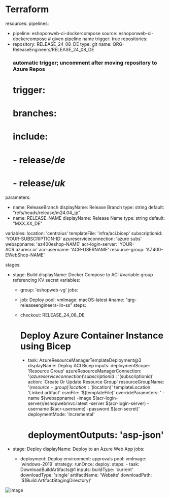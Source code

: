# Terraform


resources:
  pipelines:
  - pipeline: eshoponweb-ci-dockercompose
    source: eshoponweb-ci-dockercompose # given pipeline name
    trigger: true
repositories:
- repository: RELEASE_24_08_DE
    type: git
    name: QRG-ReleaseEngineers/RELEASE_24_08_DE
    ### automatic trigger; uncomment after moving repository to Azure Repos
    # trigger:
    #   branches:
    #     include:
    #     - release/*de*
    #     - release/*uk*

parameters:
- name: ReleaseBranch
  displayName: Release Branch
  type: string
  default: "refs/heads/release/m24.04_jp"
- name: RELEASE_NAME
  displayName: Release Name
  type: string
  default: "MXX.XX_DE"


variables:
  location: 'centralus'
  templateFile: 'infra/aci.bicep'
  subscriptionid: 'YOUR-SUBSCRIPTION-ID'
  azureserviceconnection: 'azure subs'
  webappname: 'az400eshop-NAME'
  acr-login-server: 'YOUR-ACR.azurecr.io'
  acr-username: 'ACR-USERNAME'
  resource-group: 'AZ400-EWebShop-NAME' 


stages:
- stage: Build
  displayName: Docker Compose to ACI
  #variable group referencing KV secret
  variables:
  - group: 'eshopweb-vg'
  jobs:
  - job: Deploy
    pool:
     vmImage: macOS-latest
  #name: "qrg-releaseengineers-lin-ss"
    steps:
  - checkout: RELEASE_24_08_DE

    # Deploy Azure Container Instance using Bicep
    - task: AzureResourceManagerTemplateDeployment@3
      displayName: Deploy ACI Bicep
      inputs:
        deploymentScope: 'Resource Group'
        azureResourceManagerConnection: '$(azureserviceconnection)'
        subscriptionId: '$(subscriptionid)'
        action: 'Create Or Update Resource Group'
        resourceGroupName: '$(resource-group)'
        location: '$(location)'
        templateLocation: 'Linked artifact'
        csmFile: '$(templateFile)'
        overrideParameters: ' -name $(webappname) -image $(acr-login-server)/eshopwebmvc:latest -server $(acr-login-server) -username $(acr-username) -password $(acr-secret)'
        deploymentMode: 'Incremental'
        # deploymentOutputs: 'asp-json'


- stage: Deploy
  displayName: Deploy to an Azure Web App
  jobs:
  - deployment: Deploy
    environment: approvals
    pool:
      vmImage: 'windows-2019'
    strategy:
     runOnce:
      deploy:
       steps:
        - task: DownloadBuildArtifacts@1
          inputs:
           buildType: 'current'
           downloadType: 'single'
           artifactName: 'Website'
           downloadPath: '$(Build.ArtifactStagingDirectory)'

    


![image](https://github.com/user-attachments/assets/17d77db0-a9a3-403a-ab5f-7bd9d3787294)

